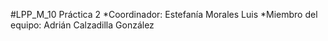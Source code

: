 #LPP_M_10
Práctica 2
   *Coordinador: Estefanía Morales Luis
   *Miembro del equipo: Adrián Calzadilla González
